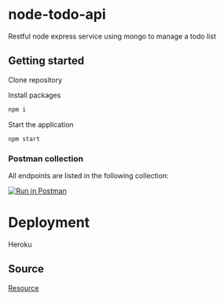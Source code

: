 # node-todo-api

Restful node express service using mongo to manage a todo list

## Getting started

Clone repository

Install packages

```sh
npm i
```

Start the application

```
npm start
```

### Postman collection

All endpoints are listed in the following collection:

[![Run in Postman](https://run.pstmn.io/button.svg)](https://app.getpostman.com/run-collection/00e630887b3c03e000fb)

# Deployment

Heroku

## Source

[Resource](https://www.udemy.com/the-complete-nodejs-developer-course-2)
